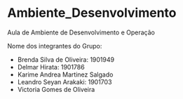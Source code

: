 # Ambiente_Desenvolvimento
Aula de Ambiente de Desenvolvimento e Operação

Nome dos integrantes do Grupo:
- Brenda Silva de Oliveira: 1901949
- Delmar Hirata: 1901786
- Karime Andrea Martinez Salgado
- Leandro Seyan Arakaki: 1901703
- Victoria Gomes de Oliveira
